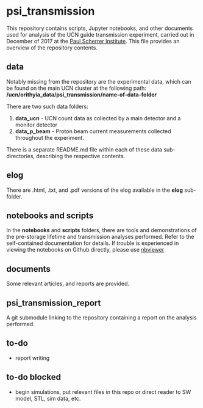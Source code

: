 # psi_transmission

This repository contains scripts, Jupyter notebooks, and other documents used for analysis of the UCN guide transmission experiment, carried out in December of 2017 at the [Paul Scherrer Institute](https://www.psi.ch/en). This file provides an overview of the repository contents.

## data 

Notably missing from the repository are the experimental data, which can be found on the main UCN cluster at the following path: **/ucn/orithyia_data/psi_transmission/name-of-data-folder**

There are two such data folders:

1. **data_ucn** - UCN count data as collected by a main detector and a monitor detector
2. **data_p_beam** - Proton beam current measurements collected throughout the experiment.
   
There is a separate README.md file within each of these data sub-directories, describing the respective contents. 

## elog

There are .html, .txt, and .pdf versions of the elog available in the **elog** sub-folder.

## notebooks and scripts

In the **notebooks** and **scripts** folders, there are tools and demonstrations of the pre-storage lifetime and transmission analyses performed. Refer to the self-contained documentation for details. If trouble is experienced in viewing the notebooks on Github directly, please use [nbviewer](https://nbviewer.jupyter.org/)

## documents

Some relevant articles, and reports are provided. 

## psi_transmission_report

A git submodule linking to the repository containing a report on the analysis performed. 

## to-do
- report writing

## to-do blocked
- begin simulations, put relevant files in this repo or direct reader to SW model, STL, sim data, etc.